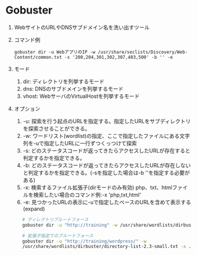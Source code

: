 # Gobuster
  
1. WebサイトのURLやDNSサブドメイン名を洗い出すツール
2. コマンド例

    ``` shell
    gobuster dir -u WebアプリのIP -w /usr/share/seclists/Discovery/Web-Content/common.txt -s '200,204,301,302,307,403,500' -b '' -e
    ```

3. モード
   1. dir: ディレクトリを列挙するモード
   2. dns: DNSのサブドメインを列挙するモード
   3. vhost: WebサーバのVirtualHostを列挙するモード
4. オプション
   1. -u: 探索を行う起点のURLを指定する。指定したURLをサブディレクトリを探索させることができる。
   2. -w: ワードリスト(wordlist)の指定、ここで指定したファイルにある文字列を-uで指定したURLに一行ずつくっつけて探索
   3. -s: どのステータスコードが返ってきたらアクセスしたURLが存在すると判定するかを指定できる。
   4. -b: どのステータスコードが返ってきたらアクセスしたURLが存在しないと判定するかを指定できる。(-sを指定した場合は-b ''を指定する必要がある)
   5. -x: 検索するファイル拡張子(dirモードのみ有効) php、txt、htmlファイルを検索したい場合のコマンド例:-x 'php,txt,html'
   6. -e: 見つかったURLの表示に-uで指定したベースのURLを含めて表示する(expand)

   ``` bash
      # ディレクトリブルートフォース
      gobuster dir -u "http://training" -w /usr/share/wordlists/dirbuster/directory-list-2.3-small.txt 

      # 拡張子指定でのブルートフォース
      gobuster dir -u "http://training/wordpress/" -w 
      /usr/share/wordlists/dirbuster/directory-list-2.3-small.txt -x .php
   ```
